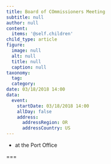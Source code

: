```yaml
---
title: Board of COmmissioners Meeting
subtitle: null
author: null
content:
  items: '@self.children'
child_type: article
figure:
  image: null
  alt: null
  title: null
  caption: null
taxonomy:
  tag:
  category:
date: 03/18/2018 14:00
data:
  event:
    startDate: 03/18/2018 14:00
    allDay: false
    address:
      addressRegion: OR
      addressCountry: US
---
```


- at the Port Office

===
